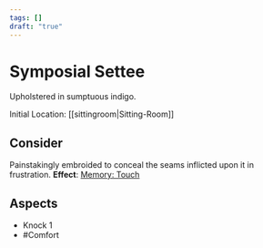 ```yaml
---
tags: []
draft: "true"
---
```

# Symposial Settee
Upholstered in sumptuous indigo.

Initial Location: [[sittingroom|Sitting-Room]]
## Consider
Painstakingly embroided to conceal the seams inflicted upon it in frustration.
**Effect**: [Memory: Touch](https://uadaf.theevilroot.xyz/rowenarium/element/mem.touch)
## Aspects
- Knock 1
- #Comfort
